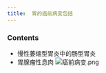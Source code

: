 ```yaml
---
title:  胃的癌前病变包括
--- 
```


### Contents
- 慢性萎缩型胃炎中的肠型胃炎
- 胃腺瘤性息肉
![癌前病变.png](/note-images/癌前病变.png)

